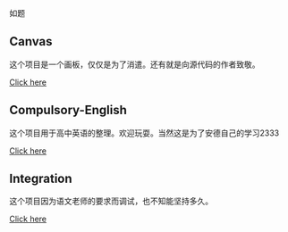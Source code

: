 <p>如题</p>
<h2>Canvas</h2>
这个项目是一个画板，仅仅是为了消遣。还有就是向源代码的作者致敬。
<p><a href="https://dfghj123tyuvi.github.io/Canvas/">Click here</a></p>
<h2>Compulsory-English</h2>
<p>这个项目用于高中英语的整理。欢迎玩耍。当然这是为了安德自己的学习2333</p>
<p><a href="https://dfghj123tyuvi.github.io/Compulsory-English/">Click here</a></p>
<h2>Integration</h2>
<p>这个项目因为语文老师的要求而调试，也不知能坚持多久。</p>
<p><a href="https://dfghj123tyuvi.github.io/Integration/">Click here</a></p>
